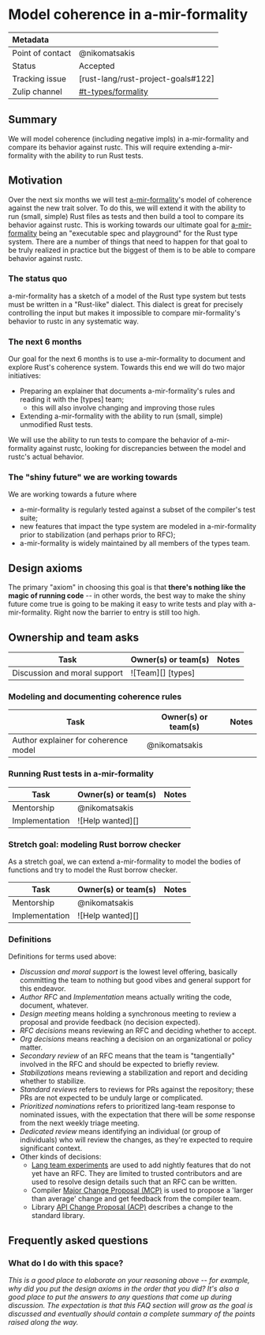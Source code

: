 # Model coherence in a-mir-formality

| Metadata         |                                    |
|:-----------------|------------------------------------|
| Point of contact | @nikomatsakis                      |
| Status           | Accepted                           |
| Tracking issue   | [rust-lang/rust-project-goals#122] |
| Zulip channel    | [#t-types/formality][channel]      |
[channel]: https://rust-lang.zulipchat.com/#narrow/channel/402470-t-types.2Fformality

## Summary

We will model coherence (including negative impls) in a-mir-formality and compare its behavior against rustc.
This will require extending a-mir-formality with the ability to run Rust tests.

## Motivation

Over the next six months we will test [a-mir-formality][]'s model of coherence against the new trait solver.
To do this, we will extend it with the ability to run (small, simple) Rust files as tests and then build a tool to compare its behavior against rustc.
This is working towards our ultimate goal for [a-mir-formality] being an "executable spec and playground" for the Rust type system.
There are a number of things that need to happen for that goal to be truly realized in practice but the biggest of them is to be able to compare behavior against rustc.

[a-mir-formality]: https://github.com/rust-lang/a-mir-formality

### The status quo

a-mir-formality has a sketch of a model of the Rust type system but tests must be written in a "Rust-like" dialect.
This dialect is great for precisely controlling the input but makes it impossible to compare mir-formality's behavior to rustc in any systematic way.

### The next 6 months

Our goal for the next 6 months is to use a-mir-formality to document and explore Rust's coherence system.
Towards this end we will do two major initiatives:

* Preparing an explainer that documents a-mir-formality's rules and reading it with the [types] team;
    * this will also involve changing and improving those rules
* Extending a-mir-formality with the ability to run (small, simple) unmodified Rust tests.

We will use the ability to run tests to compare the behavior of a-mir-formality against rustc, looking for discrepancies between the model and rustc's actual behavior.

### The "shiny future" we are working towards

We are working towards a future where

* a-mir-formality is regularly tested against a subset of the compiler's test suite;
* new features that impact the type system are modeled in a-mir-formality prior to stabilization (and perhaps prior to RFC);
* a-mir-formality is widely maintained by all members of the types team.

## Design axioms

The primary "axiom" in choosing this goal is that **there's nothing like the magic of running code** -- in other words, the best way to make the shiny future come true is going to be making it easy to write tests and play with a-mir-formality. Right now the barrier to entry is still too high. 

[da]: ../about/design_axioms.md

## Ownership and team asks

| Task                         | Owner(s) or team(s) | Notes |
|------------------------------|---------------------|-------|
| Discussion and moral support | ![Team][] [types]   |       |

### Modeling and documenting coherence rules

| Task                                 | Owner(s) or team(s) | Notes |
|--------------------------------------|---------------------|-------|
| Author explainer for coherence model | @nikomatsakis       |       |

### Running Rust tests in a-mir-formality

| Task           | Owner(s) or team(s) | Notes |
|----------------|---------------------|-------|
| Mentorship     | @nikomatsakis       |       |
| Implementation | ![Help wanted][]    |       |

### Stretch goal: modeling Rust borrow checker

As a stretch goal, we can extend a-mir-formality to model the bodies of functions and try to model the Rust borrow checker.

| Task           | Owner(s) or team(s) | Notes |
|----------------|---------------------|-------|
| Mentorship     | @nikomatsakis       |       |
| Implementation | ![Help wanted][]    |       |

### Definitions

Definitions for terms used above:

* *Discussion and moral support* is the lowest level offering, basically committing the team to nothing but good vibes and general support for this endeavor.
* *Author RFC* and *Implementation* means actually writing the code, document, whatever.
* *Design meeting* means holding a synchronous meeting to review a proposal and provide feedback (no decision expected).
* *RFC decisions* means reviewing an RFC and deciding whether to accept.
* *Org decisions* means reaching a decision on an organizational or policy matter.
* *Secondary review* of an RFC means that the team is "tangentially" involved in the RFC and should be expected to briefly review.
* *Stabilizations* means reviewing a stabilization and report and deciding whether to stabilize.
* *Standard reviews* refers to reviews for PRs against the repository; these PRs are not expected to be unduly large or complicated.
* *Prioritized nominations* refers to prioritized lang-team response to nominated issues, with the expectation that there will be *some* response from the next weekly triage meeting.
* *Dedicated review* means identifying an individual (or group of individuals) who will review the changes, as they're expected to require significant context.
* Other kinds of decisions:
    * [Lang team experiments](https://lang-team.rust-lang.org/how_to/experiment.html) are used to add nightly features that do not yet have an RFC. They are limited to trusted contributors and are used to resolve design details such that an RFC can be written.
    * Compiler [Major Change Proposal (MCP)](https://forge.rust-lang.org/compiler/mcp.html) is used to propose a 'larger than average' change and get feedback from the compiler team.
    * Library [API Change Proposal (ACP)](https://std-dev-guide.rust-lang.org/development/feature-lifecycle.html) describes a change to the standard library.

## Frequently asked questions

### What do I do with this space?

*This is a good place to elaborate on your reasoning above -- for example, why did you put the design axioms in the order that you did? It's also a good place to put the answers to any questions that come up during discussion. The expectation is that this FAQ section will grow as the goal is discussed and eventually should contain a complete summary of the points raised along the way.*